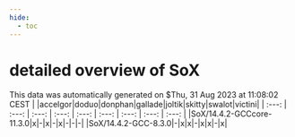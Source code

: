 ```yaml
---
hide:
  - toc
---
```


detailed overview of SoX
========================


This data was automatically generated on $Thu, 31 Aug 2023 at 11:08:02 CEST
| |accelgor|doduo|donphan|gallade|joltik|skitty|swalot|victini|
| :---: | :---: | :---: | :---: | :---: | :---: | :---: | :---: | :---: |
|SoX/14.4.2-GCCcore-11.3.0|x|-|x|-|x|-|-|-|
|SoX/14.4.2-GCC-8.3.0|-|x|x|-|x|x|-|x|
